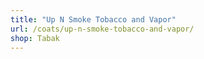 ```yaml
---
title: "Up N Smoke Tobacco and Vapor"
url: /coats/up-n-smoke-tobacco-and-vapor/
shop: Tabak
---
```

